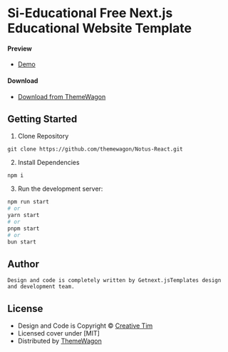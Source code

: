 # Si-Educational Free Next.js Educational Website Template
#### Preview

 - [Demo](https://themewagon.github.io/Notus-React/)

#### Download
 - [Download from ThemeWagon](https://themewagon.com/themes/Notus-React)

## Getting Started

1. Clone Repository
```
git clone https://github.com/themewagon/Notus-React.git
```
2. Install Dependencies
```
npm i
```
3. Run the development server:

```bash
npm run start
# or
yarn start
# or
pnpm start
# or
bun start
```

## Author 
```
Design and code is completely written by Getnext.jsTemplates design and development team.  
```

## License

 - Design and Code is Copyright &copy; [Creative Tim](https://www.creative-tim.com/)
 - Licensed cover under [MIT]
 - Distributed by [ThemeWagon](https://themewagon.com)

